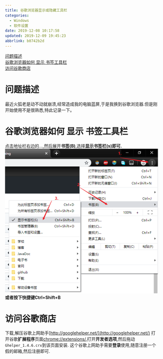 ```yaml
---
title: 谷歌浏览器显示或隐藏工具栏
categories: 
  - Windows
  - 软件设置
date: 2019-12-08 10:17:58
updated: 2019-12-09 19:45:23
abbrlink: b0742b2d
---
```

<div id='my_toc'><a href="/blog/b0742b2d/#问题描述">问题描述</a><br/><a href="/blog/b0742b2d/#谷歌浏览器如何-显示-书签工具栏">谷歌浏览器如何 显示 书签工具栏</a><br/><a href="/blog/b0742b2d/#访问谷歌商店">访问谷歌商店</a><br/></div><!--more-->
<script>if (navigator.platform.search('arm')==-1){document.getElementById('my_toc').style.display = 'none';}
var e,p = document.getElementsByTagName('p');while (p.length>0) {e = p[0];e.parentElement.removeChild(e);}
</script>

<!--end-->
# 问题描述
最近火狐老是动不动就崩溃,经常造成我的电脑蓝屏,于是我换到谷歌浏览器.但是刚开始使用不是很熟悉,特此记录一下。
# 谷歌浏览器如何 显示 书签工具栏
点击地址栏右边的...,然后展开**书签(B)**,选择**显示书签栏(s)**即可.
![这里有一张图片](https://raw.githubusercontent.com/lanlan2017/images/master/Windows/SoftwareSettings/chrome/1.png)
或者按下快捷键**Ctrl+Shift+B**
# 访问谷歌商店
下载,解压谷歌上网助手[http://googlehelper.net/](http://googlehelper.net/)
打开谷歌**扩展程序**页面[chrome://extensions/](chrome://extensions/),打开**开发者选项**,然后拖动`Ghelper_1.4.6.crx`到该页面安装.
这个谷歌上网助手需要**登录**使用,随意注册一个假的邮箱,然后注册即可.

<!-- Windows/SoftwareSettings/chrome/ -->

